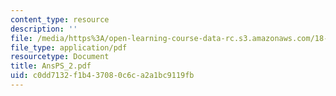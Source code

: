 ```yaml
---
content_type: resource
description: ''
file: /media/https%3A/open-learning-course-data-rc.s3.amazonaws.com/18-04-complex-variables-with-applications-fall-1999/c0dd7132f1b437080c6ca2a1bc9119fb_AnsPS_2.pdf
file_type: application/pdf
resourcetype: Document
title: AnsPS_2.pdf
uid: c0dd7132-f1b4-3708-0c6c-a2a1bc9119fb
---
```

